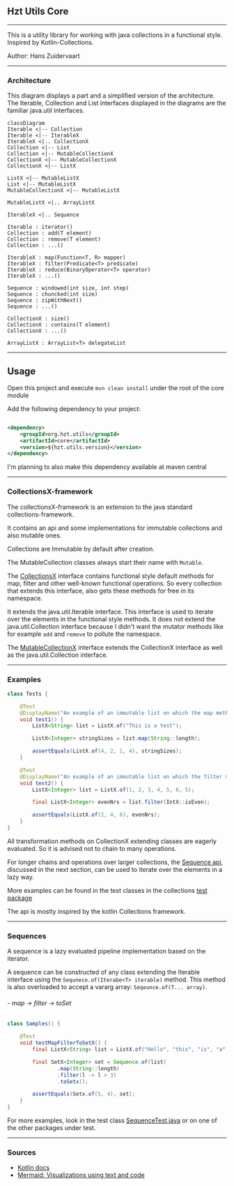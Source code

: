 ## Hzt Utils Core

---

This is a utility library for working with java collections in a functional style. Inspired by Kotlin-Collections.

Author: Hans Zuidervaart

---

### Architecture

This diagram displays a part and a simplified version of the architecture.
The Iterable, Collection and List interfaces displayed in the diagrams are the familiar java.util interfaces.

```mermaid
classDiagram
Iterable <|-- Collection
Iterable <|-- IterableX
IterableX <|.. CollectionX 
Collection <|-- List
Collection <|-- MutableCollectionX
CollectionX <|-- MutableCollectionX
CollectionX <|-- ListX

ListX <|-- MutableListX
List <|-- MutableListX
MutableCollectionX <|-- MutableListX

MutableListX <|.. ArrayListX

IterableX <|.. Sequence

Iterable : iterator()
Collection : add(T element)
Collection : remove(T element)
Collection : ...()

IterableX : map(Function<T, R> mapper)
IterableX : filter(Predicate<T> predicate)
IterableX : reduce(BinaryOperator<T> operator)
IterableX : ...()

Sequence : windowed(int size, int step)
Sequence : chuncked(int size)
Sequence : zipWithNext()
Sequence : ...()

CollectionX : size()
CollectionX : contains(T element)
CollectionX : ...()

ArrayListX : ArrayList<T> delegateList

```

---

## Usage

Open this project and execute `mvn clean install` under the root of the core module

Add the following dependency to your project:

````xml

<dependency>
    <groupId>org.hzt.utils</groupId>
    <artifactId>core</artifactId>
    <version>${hzt.utils.version}</version>
</dependency>
````

I'm planning to also make this dependency available at maven central

---

### CollectionsX-framework

The collectionsX-framework is an extension to the java standard collections-framework.

It contains an api and some implementations for immutable collections and also mutable ones.

Collections are Immutable by default after creation.

The MutableCollection classes always start their name with `Mutable`.

The [CollectionsX](src/main/java/org/hzt/utils/collections/CollectionX.java)
interface contains functional style default methods for map, filter and other well-known
functional operations. So every collection that extends this interface, also gets these methods for free in its
namespace.

It extends the java.util.Iterable interface. This interface is used to iterate over the elements in the functional style
methods.
It does not extend the java.util.Collection interface because I didn't want the mutator methods like for example `add`
and `remove`
to pollute the namespace.

The [MutableCollectionX](src/main/java/org/hzt/utils/collections/MutableCollectionX.java) interface extends the
CollectionX interface as well as
the java.util.Collection interface.

---

### Examples

```java
class Tests {

    @Test
    @DisplayName("An example of an immutable list on which the map method is called")
    void test1() {
        ListX<String> list = ListX.of("This is a test");

        ListX<Integer> stringSizes = list.map(String::length);

        assertEquals(ListX.of(4, 2, 1, 4), stringSizes);
    }

    @Test
    @DisplayName("An example of an immutable list on which the filter method is called")
    void test2() {
        ListX<Integer> list = ListX.of(1, 2, 3, 4, 5, 6, 5);

        final ListX<Integer> evenNrs = list.filter(IntX::isEven);

        assertEquals(ListX.of(2, 4, 6), evenNrs);
    }
}
```

All transformation methods on CollectionX extending classes are eagerly evaluated. So it is advised not to chain to many
operations.

For longer chains and operations over larger collections,
the [Sequence api](src/main/java/org/hzt/utils/sequences/Sequence.java),
discussed in the next section, can be used to iterate over the elements in a lazy way.

More examples can be found in the test classes in the
collections [test package](src/test/java/org/hzt/utils/collections)

The api is mostly inspired by the kotlin Collections framework.

---

### Sequences

A sequence is a lazy evaluated pipeline implementation based on the iterator.

A sequence can be constructed of any class extending the Iterable interface using the `Sequnece.of(Iterabe<T> iterable)`
method.
This method is also overloaded to accept a vararg array: `Seqeunce.of(T... array)`.

###### - map -> filter -> toSet

```java
class Samples() {

    @Test
    void testMapFilterToSetX() {
        final ListX<String> list = ListX.of("Hello", "this", "is", "a", "test");

        final SetX<Integer> set = Sequence.of(list)
                .map(String::length)
                .filter(l -> l > 3)
                .toSetx();

        assertEquals(Setx.of(5, 4), set);
    }
}
```

For more examples, look in the test class [SequenceTest.java](src/test/java/org/hzt/utils/sequences/SequenceTest.java)
or on one of the other packages under test.

---

### Sources

- [Kotlin docs](https://kotlinlang.org/docs/home.html)
- [Mermaid: Visualizations using text and code](https://mermaid-js.github.io/mermaid/#/)

